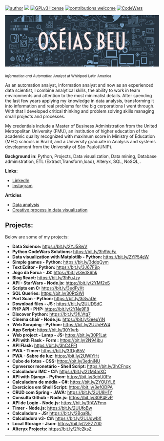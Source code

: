 [![author](https://img.shields.io/badge/author-oseiasbeu-red.svg)](https://www.linkedin.com/in/oseiasbeu/) [![](https://img.shields.io/badge/python-3.7+-blue.svg)](https://www.python.org/downloads/release/python-365/) [![GPLv3 license](https://img.shields.io/badge/License-GPLv3-blue.svg)](http://perso.crans.org/besson/LICENSE.html) [![contributions welcome](https://img.shields.io/badge/contributions-welcome-brightgreen.svg?style=flat)](https://github.com/OseiasBeu)
[![CodeWars](https://www.codewars.com/users/OseiasBeu/badges/small)](https://www.codewars.com/users/OseiasBeu)
<p align="center">
  <img src="BannerPotifolio.png" >
</p>

<sub>*Information and Automation Analyst* at Whirlpool Latin America</sub>

As an automation analyst, information analyst and now as an experienced data scientist, I combine analytical skills, the ability to work in team environments and attention to the most minimalist details. After spending the last few years applying my knowledge in data analysis, transforming it into information and real problems for the big corporations I went through. With that I developed critical thinking and problem solving skills managing small projects and processes.

My credentials include a Master of Business Administration from the United Metropolitan University (FMU), an institution of higher education of the academic quality recognized with maximum score in Ministry of Education (MEC) schools in Brazil, and a University graduate in Analysis and systems development from the University of São Paulo(UNIP).

**Background in:** Python, Projects, Data visualization, Data mining, Database administration, ETL (Extract,Transform,load), Alteryx, SQL, NoSQL,.

**Links:**
* [LinkedIn](https://www.linkedin.com/in/oseiasbeu/)
* [Instagram](https://www.instagram.com/oseias.beu/)

**Articles**
* [Data analysis](https://www.linkedin.com/pulse/an%C3%A1lise-de-dados-os%C3%A9ias-beu/)
* [Creative process in data visualization](https://www.linkedin.com/pulse/processo-criativo-na-exibi%C3%A7%C3%A3o-dos-dados-os%C3%A9ias-beu/)
## Projects:
Below are some of my projects:

* **Data Science:** https://bit.ly/2YJ58wV
* **Python CodeWars Solutions:** https://bit.ly/3h9VcFa
* **Data visualization with Matplotlib - Python:** https://bit.ly/2YP54eW
* **Simple games - Python:** https://bit.ly/3ddqQym
* **Text Editor - Python:** https://bit.ly/3J67F9p
* **Jogo da Forca - JS:** https://bit.ly/3edS6hk
* **Blog React:** https://bit.ly/3hFuJzy
* **API - StarWars - Node.js:** https://bit.ly/2YMf2xS
* **Scripts em C:** https://bit.ly/3edFyXt
* **SQL Queries:** https://bit.ly/30RtSWl
* **Port Scan - Python:** https://bit.ly/3i3vaDe
* **Download files - JS :** https://bit.ly/2UUDSdC
* **PHP API - PHP:** https://bit.ly/2YNe9F8
* **Discover Python:** https://bit.ly/3fLVtg7
* **Cinema chair - Node.js:** https://bit.ly/3eeuYiN
* **Web Scraping - Python:** https://bit.ly/2UUpHW4
* **App Script:** https://bit.ly/30YIvrb
* **Web project - Lamp - JS:** https://bit.ly/30P1Lat
* **API with Flask - Form :** https://bit.ly/2N94jbu
* **API Flask:** https://bit.ly/3hC4FFt
* **PWA - Timer:** https://bit.ly/3fDg85V
* **PWA - Sabre de luz:** https://bit.ly/2UWlYHt
* **Cubo de fotos - CSS:** https://bit.ly/3edniNU
* **Cpnversor monetário - Shell Script:** https://bit.ly/3hCFnqx
* **Calculadora IMC - C#:** https://bit.ly/2zM4mXC
* **API with Django - Python:** https://bit.ly/3ebU0Pv
* **Calculadora de média - C#:** https://bit.ly/2YOUYL6
* **Exercícios em Shell Script:** https://bit.ly/3efODPA
* **CRUD com Spring - JAVA:** https://bit.ly/2UU8H1Y
* **Consulta Github - Node.js:** https://bit.ly/30P4FvP
* **API de Login - Node.js:** https://bit.ly/3fAWFmo
* **Timer - Node.js:** https://bit.ly/2UUfoBw
* **Calculadora - JS:** https://bit.ly/2BgaRlJ
* **Calculadora v3- C#:** https://bit.ly/2UUdwbX
* **Local Storage - Json:** https://bit.ly/2zFZZ00
* **Alteryx Projects:** https://bit.ly/2Yc2ksZ

---





